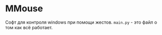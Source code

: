 # MMouse
Софт для контроля windows при помощи жестов.
 ``main.py`` - это файл о том как всё работает.
